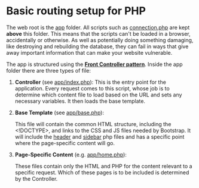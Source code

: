 # Basic routing setup for PHP

The web root is the [app](app/) folder. All scripts such as 
[connection.php](connection.php) are kept **above** this folder. This means that 
the scripts can't be loaded in a browser, accidentally or otherwise. As well as 
potentially doing something damaging, like destroying and rebuilding the database, 
they can fail in ways that give away important information that can make your 
website vulnerable.

The app is structured using the 
**[Front Controller pattern](https://en.wikipedia.org/wiki/Front_controller)**. 
Inside the app folder there are three types of file:

1.	**Controller** (see [app/index.php](app/index.php)): 
    This is the entry point for the application. Every request comes to this script, whose job is to determine which content file to load based on the URL and sets any necessary variables. It then loads the base template.

2.	**Base Template** (see [app/base.php](app/base.php)): 

    This file will contain the common HTML structure, including the <!DOCTYPE>, <head> and links to the CSS and JS files needed by Bootstrap. It will include the [header](app/header.php) and [sidebar](app/sidebar.php) php files and has a specific point where the page-specific content will go.

3.	**Page-Specific Content** (e.g. [app/home.php](app/home.php)): 

    These files contain only the HTML and PHP for the content relevant to a specific request. Which of these pages is to be included is determined by the Controller.



